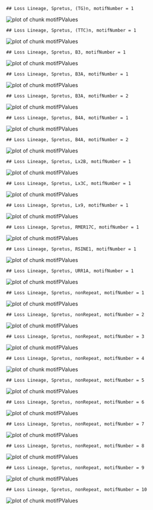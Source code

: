 

```
## Loss Lineage, Spretus, (TG)n, motifNumber = 1
```

![plot of chunk motifPValues](figure/motifPValues-1.png)

```
## Loss Lineage, Spretus, (TTC)n, motifNumber = 1
```

![plot of chunk motifPValues](figure/motifPValues-2.png)

```
## Loss Lineage, Spretus, B3, motifNumber = 1
```

![plot of chunk motifPValues](figure/motifPValues-3.png)

```
## Loss Lineage, Spretus, B3A, motifNumber = 1
```

![plot of chunk motifPValues](figure/motifPValues-4.png)

```
## Loss Lineage, Spretus, B3A, motifNumber = 2
```

![plot of chunk motifPValues](figure/motifPValues-5.png)

```
## Loss Lineage, Spretus, B4A, motifNumber = 1
```

![plot of chunk motifPValues](figure/motifPValues-6.png)

```
## Loss Lineage, Spretus, B4A, motifNumber = 2
```

![plot of chunk motifPValues](figure/motifPValues-7.png)

```
## Loss Lineage, Spretus, Lx2B, motifNumber = 1
```

![plot of chunk motifPValues](figure/motifPValues-8.png)

```
## Loss Lineage, Spretus, Lx3C, motifNumber = 1
```

![plot of chunk motifPValues](figure/motifPValues-9.png)

```
## Loss Lineage, Spretus, Lx9, motifNumber = 1
```

![plot of chunk motifPValues](figure/motifPValues-10.png)

```
## Loss Lineage, Spretus, RMER17C, motifNumber = 1
```

![plot of chunk motifPValues](figure/motifPValues-11.png)

```
## Loss Lineage, Spretus, RSINE1, motifNumber = 1
```

![plot of chunk motifPValues](figure/motifPValues-12.png)

```
## Loss Lineage, Spretus, URR1A, motifNumber = 1
```

![plot of chunk motifPValues](figure/motifPValues-13.png)

```
## Loss Lineage, Spretus, nonRepeat, motifNumber = 1
```

![plot of chunk motifPValues](figure/motifPValues-14.png)

```
## Loss Lineage, Spretus, nonRepeat, motifNumber = 2
```

![plot of chunk motifPValues](figure/motifPValues-15.png)

```
## Loss Lineage, Spretus, nonRepeat, motifNumber = 3
```

![plot of chunk motifPValues](figure/motifPValues-16.png)

```
## Loss Lineage, Spretus, nonRepeat, motifNumber = 4
```

![plot of chunk motifPValues](figure/motifPValues-17.png)

```
## Loss Lineage, Spretus, nonRepeat, motifNumber = 5
```

![plot of chunk motifPValues](figure/motifPValues-18.png)

```
## Loss Lineage, Spretus, nonRepeat, motifNumber = 6
```

![plot of chunk motifPValues](figure/motifPValues-19.png)

```
## Loss Lineage, Spretus, nonRepeat, motifNumber = 7
```

![plot of chunk motifPValues](figure/motifPValues-20.png)

```
## Loss Lineage, Spretus, nonRepeat, motifNumber = 8
```

![plot of chunk motifPValues](figure/motifPValues-21.png)

```
## Loss Lineage, Spretus, nonRepeat, motifNumber = 9
```

![plot of chunk motifPValues](figure/motifPValues-22.png)

```
## Loss Lineage, Spretus, nonRepeat, motifNumber = 10
```

![plot of chunk motifPValues](figure/motifPValues-23.png)
  
